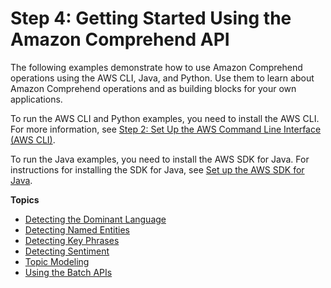 # Step 4: Getting Started Using the Amazon Comprehend API<a name="get-started-api"></a>

The following examples demonstrate how to use Amazon Comprehend operations using the AWS CLI, Java, and Python\. Use them to learn about Amazon Comprehend operations and as building blocks for your own applications\.

To run the AWS CLI and Python examples, you need to install the AWS CLI\. For more information, see [Step 2: Set Up the AWS Command Line Interface \(AWS CLI\)](setup-awscli.md)\.

To run the Java examples, you need to install the AWS SDK for Java\. For instructions for installing the SDK for Java, see [ Set up the AWS SDK for Java](http://docs.aws.amazon.com/sdk-for-java/v1/developer-guide/setup-install.html)\.

**Topics**
+ [Detecting the Dominant Language](get-started-api-dominant-language.md)
+ [Detecting Named Entities](get-started-api-entities.md)
+ [Detecting Key Phrases](get-started-api-key-phrases.md)
+ [Detecting Sentiment](get-started-api-sentiment.md)
+ [Topic Modeling](get-started-topics.md)
+ [Using the Batch APIs](get-started-batch.md)